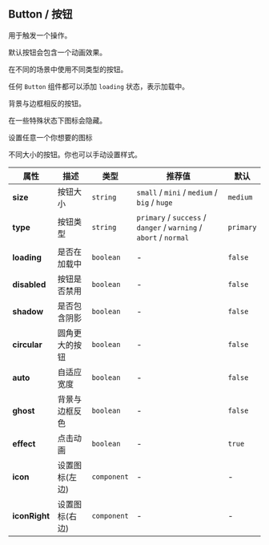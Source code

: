 ## Button / 按钮

用于触发一个操作。

<ex-code name="ex-button-basic">

默认按钮会包含一个动画效果。

</ex-code>

<ex-code name="ex-button-type">

在不同的场景中使用不同类型的按钮。

</ex-code>

<ex-code name="ex-button-loading">

任何 <code>Button</code> 组件都可以添加 <code>loading</code> 状态，表示加载中。

</ex-code>

<ex-code name="ex-button-status">

</ex-code>

<ex-code name="ex-button-ghost">

背景与边框相反的按钮。

</ex-code>

<ex-code name="ex-button-icon">

在一些特殊状态下图标会隐藏。

</ex-code>

<ex-code name="ex-button-custom-icon">

设置任意一个你想要的图标

</ex-code>

<ex-code name="ex-button-size">

不同大小的按钮。你也可以手动设置样式。

</ex-code>

<ex-footer edit-link="https://github.com/zeit-ui/vue/edit/master/docs/en-us/components/button.md">

| 属性 | 描述 | 类型 | 推荐值 | 默认
| ---------- | ---------- | ---- |  -------------- | ------ |
| **size** | 按钮大小 | `string` | `small` / `mini` / `medium` / `big` / `huge` | `medium` |
| **type** | 按钮类型 | `string` | `primary` / `success` / `danger` / `warning` / `abort` / `normal` | `primary` |
| **loading** | 是否在加载中 | `boolean` | - | `false` |
| **disabled** | 按钮是否禁用 | `boolean` | - | `false` |
| **shadow** | 是否包含阴影 | `boolean` | - | `false` |
| **circular** | 圆角更大的按钮 | `boolean` | - | `false` |
| **auto** | 自适应宽度 | `boolean` | - | `false` |
| **ghost** | 背景与边框反色 | `boolean` | - | `false` |
| **effect** | 点击动画 | `boolean` | - | `true` |
| **icon** | 设置图标(左边) | `component` | - | - |
| **iconRight** | 设置图标(右边) | `component` | - | - |

</ex-footer>
